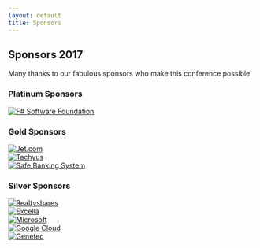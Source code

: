 ```yaml
---
layout: default
title: Sponsors
---
```


<!--  start cfp header   -->
<section id="cfp-header" class="call-for-paper-2017">
    <div class="overlay"></div>
    <div class="container">
        <div class="row">
            <div class="col-md-9">
                <div class="row">
                    <div class="call-for-paper-item">
                        <h2>Sponsors 2017</h2>
                        <p>Many thanks to our fabulous sponsors who make this conference possible!</p> 
                    </div>
                </div><!-- /.row -->
            </div><!-- /.col-md-10 -->
        </div><!-- /.row -->
    </div><!-- /.container -->
</section>
<!--  start cfp header   -->

<!--  start sponsor section  -->
<section class="sponsor">
	<div class="container">
		<div class="row">
			<div class="sponsor-wrapper">
				<div class="ccr-sponsor">
					<h3 class="sponsor-title">Platinum Sponsors</h3>
					<div class="supporters">
						<div class="row">
							<div class="col-sm-3 col-md-3">
								<div class="platinum-item-inner">			
								</div>
							</div>
							<div class="col-sm-3 col-md-3">
								<div class="platinum-item-inner">
									<a href="http://www.fsharp.org/" target="_blank">
										<img class="platinum-item" src="{{ site.baseurl }}public/assets/sponsors/2017/fsharp.png" alt="F# Software Foundation">
									</a>	
								</div>
							</div>	
							<div class="col-sm-3 col-md-3">
								<div class="platinum-item-inner">									
								</div>
							</div>
						</div>
					</div>
				</div><!-- /.platinum-sponsor -->
				<div class="ccr-sponsor">
					<h3 class="sponsor-title">Gold Sponsors</h3>
					<div class="supporters">
						<div class="row">
							<div class="col-sm-4 col-md-4 gold-item">
								<div class="gold-item-inner">									
								</div>
							</div>														
							<div class="col-sm-4 col-md-4 gold-item">
								<div class="gold-item-inner">
									<a href="https://jet.com/" target="_blank">
										<img src="{{ site.baseurl }}public/assets/sponsors/2017/jet.png" alt="Jet.com">
									</a>									
								</div>
							</div>
							<div class="col-sm-4 col-md-4 gold-item">
								<div class="gold-item-inner">
									<a href="http://www.tachyus.com/" target="_blank">
										<img src="{{ site.baseurl }}public/assets/sponsors/2017/tachyus.svg" alt="Tachyus">
									</a>	
								</div>
							</div>
							<div class="col-sm-4 col-md-4 gold-item">
								<div class="gold-item-inner">									
								</div>
							</div>							
						</div>
						<div class="row">
							<div class="col-sm-3 col-md-3 gold-item">
								<div class="gold-item-inner">									
								</div>
							</div>
							<div class="col-sm-3 col-md-3 gold-item">
								<div class="gold-smaller-inner">
									<a href="http://www.safe-banking.com/" target="_blank">
										<img class="smaller-image" src="{{ site.baseurl }}public/assets/sponsors/2017/sbs.jpeg" alt="Safe Banking System">
									</a>	
								</div>
							</div>														
							<div class="col-sm-3 col-md-3 gold-item">
								<div class="gold-item-inner">	
								</div>
							</div>							
						</div>
					</div>
				</div><!-- /.gold-sponsor -->
				<div class="ccr-sponsor">
					<h3 class="sponsor-title">Silver Sponsors</h3>
					<div>
						<div class="row">
							<div class="col-sm-3 col-md-3">
								<div class="silver-item-inner">									
								</div>
							</div>
							<div class="col-sm-3 col-md-3">
								<div class="silver-item-inner">
									<a href="https://www.realtyshares.com/" target="_blank">
										<img class="silver-item" src="{{ site.baseurl }}public/assets/sponsors/2017/realtyshares.png" alt="Realtyshares">
									</a>
								</div>
							</div>
							<div class="col-sm-3 col-md-3">
								<div class="silver-item-inner">
									<a href="https://www.excella.com/" target="_blank">
										<img class="silver-item" src="{{ site.baseurl }}public/assets/sponsors/2017/excella.png" alt="Excella">
									</a>										
								</div>
							</div>
							<div class="col-sm-3 col-md-3">
								<div class="silver-item-inner">									
								</div>
							</div>
						</div>
						<div class="row silver-row">
							<div class="col-sm-4 col-md-4">
								<div class="silver-item-inner">
									<a href="https://www.microsoft.com/" target="_blank">
										<img src="{{ site.baseurl }}public/assets/sponsors/2017/microsoft.png" alt="Microsoft">
									</a>										
								</div>
							</div>
							<div class="col-sm-4 col-md-4">
								<div class="silver-item-inner">
									<a href="https://cloud.google.com/" target="_blank">
										<img src="{{ site.baseurl }}public/assets/sponsors/2017/google_cloud_platform.png" alt="Google Cloud">
									</a>									
								</div>
							</div>
							<div class="col-sm-4 col-md-4">
								<div class="silver-item-inner">
									<a href="https://www.genetec.com/" target="_blank">
										<img src="{{ site.baseurl }}public/assets/sponsors/2017/genetec.png" alt="Genetec">
									</a>								
								</div>
							</div>
						</div>
					</div>
				</div><!-- /.silver-sponsor -->
			</div><!-- /.sponsor-wrapper -->
		</div><!-- /.row -->
	</div><!-- /.container -->
</section>
<!--  end sponsor section  -->